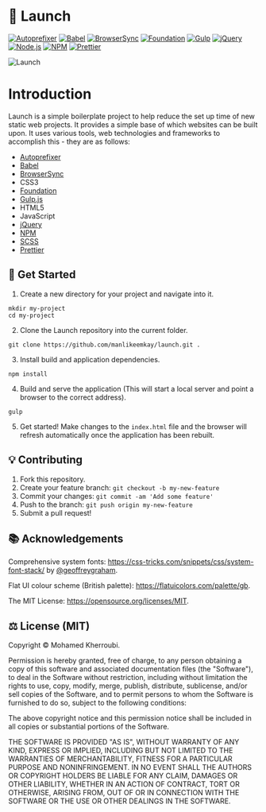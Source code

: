 # 🚀 Launch

[![Autoprefixer](https://img.shields.io/badge/Autoprefixer-6.1.0-lightgrey.svg?style=flat-square&logo=Autoprefixer)](https://autoprefixer.github.io/)
[![Babel](https://img.shields.io/badge/Babel-7.9.0-blue.svg?style=flat-square&logo=Babel&color=F9DC3E)](https://babeljs.io/)
[![BrowserSync](https://img.shields.io/badge/BrowserSync-2.26.7-lightgrey.svg?style=flat-square&logo=BrowserSync)](https://www.browsersync.io/)
[![Foundation](https://img.shields.io/badge/Foundation-6.6.2-lightgrey.svg?style=flat-square&logo=Foundation)](https://foundation.zurb.com/sites.html)
[![Gulp](https://img.shields.io/badge/Gulp-3.9.1-red.svg?style=flat-square&logo=gulp&color=DA4648)](https://gulpjs.com/)
[![jQuery](https://img.shields.io/badge/jQuery-3.4.1-blue.svg?style=flat-square&logo=jQuery&color=0769AD)](https://jquery.com/)
[![Node.js](https://img.shields.io/badge/Node.js-10.20.0-green.svg?style=flat-square&logo=node.js&color=339933)](https://nodejs.org/en/)
[![NPM](https://img.shields.io/badge/NPM-6.14.4-blue.svg?style=flat-square&logo=npm&color=CB3837)](https://www.npmjs.com/)
[![Prettier](https://img.shields.io/badge/Prettier-2.0.4-blue.svg?style=flat-square&logo=prettier&color=F7B93E)](https://prettier.io/)

![Launch](https://media.giphy.com/media/mi6DsSSNKDbUY/giphy-downsized-large.gif)

# Introduction

Launch is a simple boilerplate project to help reduce the set up time of new static web projects. It provides a simple base of which websites can be built upon. It uses various tools, web technologies and frameworks to accomplish this - they are as follows:

- [Autoprefixer](https://autoprefixer.github.io/)
- [Babel](https://babeljs.io/)
- [BrowserSync](https://www.browsersync.io/)
- CSS3
- [Foundation](https://foundation.zurb.com/sites.html)
- [Gulp.js](https://gulpjs.com/)
- HTML5
- JavaScript
- [jQuery](https://jquery.com/)
- [NPM](https://www.npmjs.com/)
- [SCSS](http://sass-lang.com/)
- [Prettier](https://prettier.io/)

## 🐙 Get Started

1. Create a new directory for your project and navigate into it.

```
mkdir my-project
cd my-project
```

2. Clone the Launch repository into the current folder.

```
git clone https://github.com/manlikeemkay/launch.git .
```

3. Install build and application dependencies.

```
npm install
```

4. Build and serve the application (This will start a local server and point a browser to the correct address).

```
gulp
```

5. Get started! Make changes to the `index.html` file and the browser will refresh automatically once the application has been rebuilt.

## 💡 Contributing

1. Fork this repository.
2. Create your feature branch: `git checkout -b my-new-feature`
3. Commit your changes: `git commit -am 'Add some feature'`
4. Push to the branch: `git push origin my-new-feature`
5. Submit a pull request!

## 📚 Acknowledgements

Comprehensive system fonts: https://css-tricks.com/snippets/css/system-font-stack/ by [@geoffreygraham](https://twitter.com/geoffreygraham).

Flat UI colour scheme (British palette): https://flatuicolors.com/palette/gb.

The MIT License: https://opensource.org/licenses/MIT.

## ⚖️ License (MIT)

Copyright © Mohamed Kherroubi.

Permission is hereby granted, free of charge, to any person obtaining a copy of this software and associated documentation files (the "Software"), to deal in the Software without restriction, including without limitation the rights to use, copy, modify, merge, publish, distribute, sublicense, and/or sell copies of the Software, and to permit persons to whom the Software is furnished to do so, subject to the following conditions:

The above copyright notice and this permission notice shall be included in all copies or substantial portions of the Software.

THE SOFTWARE IS PROVIDED "AS IS", WITHOUT WARRANTY OF ANY KIND, EXPRESS OR IMPLIED, INCLUDING BUT NOT LIMITED TO THE WARRANTIES OF MERCHANTABILITY, FITNESS FOR A PARTICULAR PURPOSE AND NONINFRINGEMENT. IN NO EVENT SHALL THE AUTHORS OR COPYRIGHT HOLDERS BE LIABLE FOR ANY CLAIM, DAMAGES OR OTHER LIABILITY, WHETHER IN AN ACTION OF CONTRACT, TORT OR OTHERWISE, ARISING FROM, OUT OF OR IN CONNECTION WITH THE SOFTWARE OR THE USE OR OTHER DEALINGS IN THE SOFTWARE.
